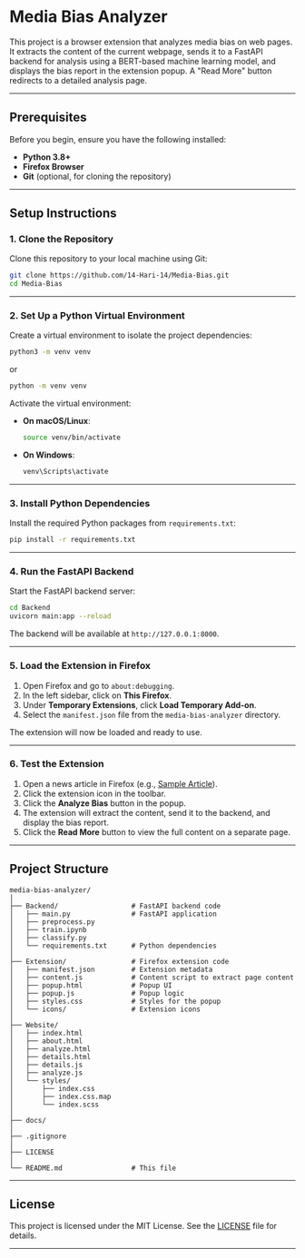# Media Bias Analyzer

This project is a browser extension that analyzes media bias on web pages. It extracts the content of the current webpage, sends it to a FastAPI backend for analysis using a BERT-based machine learning model, and displays the bias report in the extension popup. A "Read More" button redirects to a detailed analysis page.

---

## **Prerequisites**

Before you begin, ensure you have the following installed:

- **Python 3.8+**
- **Firefox Browser**
- **Git** (optional, for cloning the repository)

---

## **Setup Instructions**

### **1. Clone the Repository**

Clone this repository to your local machine using Git:

```bash
git clone https://github.com/14-Hari-14/Media-Bias.git
cd Media-Bias
```

---

### **2. Set Up a Python Virtual Environment**

Create a virtual environment to isolate the project dependencies:

```bash
python3 -m venv venv
```

or

```bash
python -m venv venv
```

Activate the virtual environment:

- **On macOS/Linux**:
  ```bash
  source venv/bin/activate
  ```
- **On Windows**:
  ```bash
  venv\Scripts\activate
  ```

---

### **3. Install Python Dependencies**

Install the required Python packages from `requirements.txt`:

```bash
pip install -r requirements.txt
```

---

### **4. Run the FastAPI Backend**

Start the FastAPI backend server:

```bash
cd Backend
uvicorn main:app --reload
```

The backend will be available at `http://127.0.0.1:8000`.

---

### **5. Load the Extension in Firefox**

1. Open Firefox and go to `about:debugging`.
2. In the left sidebar, click on **This Firefox**.
3. Under **Temporary Extensions**, click **Load Temporary Add-on**.
4. Select the `manifest.json` file from the `media-bias-analyzer` directory.

The extension will now be loaded and ready to use.

---

### **6. Test the Extension**

1. Open a news article in Firefox (e.g., [Sample Article](https://www.bbc.com/news/articles/cy8pejl63qqo)).
2. Click the extension icon in the toolbar.
3. Click the **Analyze Bias** button in the popup.
4. The extension will extract the content, send it to the backend, and display the bias report.
5. Click the **Read More** button to view the full content on a separate page.

---

## **Project Structure**

```
media-bias-analyzer/
│
├── Backend/                  # FastAPI backend code
│   ├── main.py               # FastAPI application
│   ├── preprocess.py
│   ├── train.ipynb
│   ├── classify.py
│   └── requirements.txt      # Python dependencies
│
├── Extension/                # Firefox extension code
│   ├── manifest.json         # Extension metadata
│   ├── content.js            # Content script to extract page content
│   ├── popup.html            # Popup UI
│   ├── popup.js              # Popup logic
│   ├── styles.css            # Styles for the popup
│   └── icons/                # Extension icons
│
├── Website/
│   ├── index.html
│   ├── about.html
│   ├── analyze.html
│   ├── details.html
│   ├── details.js
│   ├── analyze.js
│   └── styles/
│       ├── index.css
│       ├── index.css.map
│       └── index.scss
│
├── docs/
│
├── .gitignore
│
├── LICENSE
│
└── README.md                 # This file
```

---

## **License**

This project is licensed under the MIT License. See the [LICENSE](LICENSE) file for details.

---
